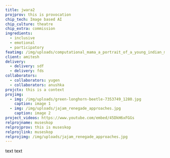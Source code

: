 ```yaml
---
title: jwara2
projprov: this is provocation
chip_tech: Image based AI
chip_culture: theatre
chip_extra: commission
ingredients:
  - inclusive
  - emotional
  - participatory
featimg: /img/uploads/computational_mama_a_portrait_of_a_young_indian_mother_with_man_a6b20523-0faf-449b-9063-d36ca5efde5b.png
client: amitesh
delivery:
  - delivery: sdf
  - delivery: fds
collaborators:
  - collaborators: yugen
  - collaborators: anushka
projctx: this is a context
projimg:
  - img: /img/uploads/green-longhorn-beetle-7353749_1280.jpg
    caption: image 1
  - img: /img/uploads/jajam_renegade_approaches.jpg
    caption: image 2
project_videos: https://www.youtube.com/embed/45DkH6xFGGs
relprojname: museskop
relprojprov: this is museskop
relprojlink: museskop
relprojimg: /img/uploads/jajam_renegade_approaches.jpg
---
```

t﻿ext text